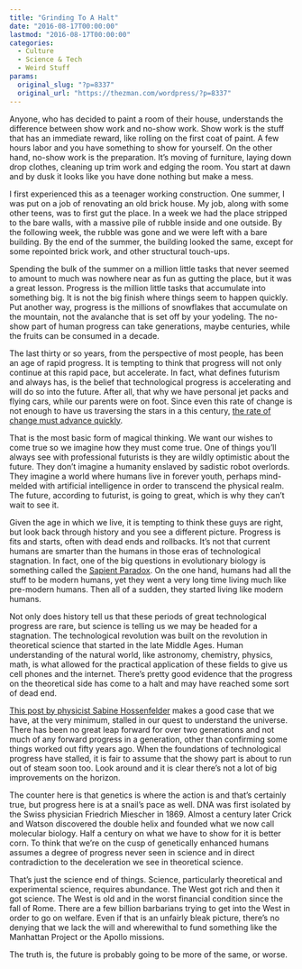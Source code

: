 ```yaml
---
title: "Grinding To A Halt"
date: "2016-08-17T00:00:00"
lastmod: "2016-08-17T00:00:00"
categories:
  - Culture
  - Science & Tech
  - Weird Stuff
params:
  original_slug: "?p=8337"
  original_url: "https://thezman.com/wordpress/?p=8337"
---
```


Anyone, who has decided to paint a room of their house, understands the
difference between show work and no-show work. Show work is the stuff
that has an immediate reward, like rolling on the first coat of paint. A
few hours labor and you have something to show for yourself. On the
other hand, no-show work is the preparation. It’s moving of furniture,
laying down drop clothes, cleaning up trim work and edging the room. You
start at dawn and by dusk it looks like you have done nothing but make a
mess.

I first experienced this as a teenager working construction. One summer,
I was put on a job of renovating an old brick house. My job, along with
some other teens, was to first gut the place. In a week we had the place
stripped to the bare walls, with a massive pile of rubble inside and one
outside. By the following week, the rubble was gone and we were left
with a bare building. By the end of the summer, the building looked the
same, except for some repointed brick work, and other structural
touch-ups.

Spending the bulk of the summer on a million little tasks that never
seemed to amount to much was nowhere near as fun as gutting the place,
but it was a great lesson. Progress is the million little tasks that
accumulate into something big. It is not the big finish where things
seem to happen quickly. Put another way, progress is the millions of
snowflakes that accumulate on the mountain, not the avalanche that is
set off by your yodeling. The no-show part of human progress can take
generations, maybe centuries, while the fruits can be consumed in a
decade.

The last thirty or so years, from the perspective of most people, has
been an age of rapid progress. It is tempting to think that progress
will not only continue at this rapid pace, but accelerate. In fact, what
defines futurism and always has, is the belief that technological
progress is accelerating and will do so into the future. After all, that
why we have personal jet packs and flying cars, while our parents were
on foot. Since even this rate of change is not enough to have us
traversing the stars in a this century,
<a href="https://en.wikipedia.org/wiki/Future_Shock" target="_blank">the
rate of change must advance quickly</a>.

That is the most basic form of magical thinking. We want our wishes to
come true so we imagine how they must come true. One of things you’ll
always see with professional futurists is they are wildly optimistic
about the future. They don’t imagine a humanity enslaved by sadistic
robot overlords. They imagine a world where humans live in forever
youth, perhaps mind-melded with artificial intelligence in order to
transcend the physical realm. The future, according to futurist, is
going to great, which is why they can’t wait to see it.

Given the age in which we live, it is tempting to think these guys are
right, but look back through history and you see a different picture.
Progress is fits and starts, often with dead ends and rollbacks. It’s
not that current humans are smarter than the humans in those eras of
technological stagnation. In fact, one of the big questions in
evolutionary biology is something called the
<a href="http://bioscience.oxfordjournals.org/content/58/2/171.full"
target="_blank">Sapient Paradox</a>. On the one hand, humans had all the
stuff to be modern humans, yet they went a very long time living much
like pre-modern humans. Then all of a sudden, they started living like
modern humans.

Not only does history tell us that these periods of great technological
progress are rare, but science is telling us we may be headed for a
stagnation. The technological revolution was built on the revolution in
theoretical science that started in the late Middle Ages. Human
understanding of the natural world, like astronomy, chemistry, physics,
math, is what allowed for the practical application of these fields to
give us cell phones and the internet. There’s pretty good evidence that
the progress on the theoretical side has come to a halt and may have
reached some sort of dead end.

<a
href="http://backreaction.blogspot.in/2016/08/the-lhc-nightmare-scenario-has-come-true.html?m=1"
target="_blank">This post by physicist Sabine Hossenfelder</a> makes a
good case that we have, at the very minimum, stalled in our quest to
understand the universe. There has been no great leap forward for over
two generations and not much of any forward progress in a generation,
other than confirming some things worked out fifty years ago. When the
foundations of technological progress have stalled, it is fair to assume
that the showy part is about to run out of steam soon too. Look around
and it is clear there’s not a lot of big improvements on the horizon.

The counter here is that genetics is where the action is and that’s
certainly true, but progress here is at a snail’s pace as well. DNA was
first isolated by the Swiss physician Friedrich Miescher in 1869. Almost
a century later Crick and Watson discovered the double helix and founded
what we now call molecular biology. Half a century on what we have to
show for it is better corn. To think that we’re on the cusp of
genetically enhanced humans assumes a degree of progress never seen in
science and in direct contradiction to the deceleration we see in
theoretical science.

That’s just the science end of things. Science, particularly theoretical
and experimental science, requires abundance. The West got rich and then
it got science. The West is old and in the worst financial condition
since the fall of Rome. There are a few billion barbarians trying to get
into the West in order to go on welfare. Even if that is an unfairly
bleak picture, there’s no denying that we lack the will and wherewithal
to fund something like the Manhattan Project or the Apollo missions.

The truth is, the future is probably going to be more of the same, or
worse.
